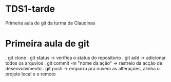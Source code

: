 # TDS1-tarde
Primeira aula de git da turma de Claudinas

# Primeira aula de git

. git clone <caminho do repositorio>
. git status -> verifica o status do repositorio
. git add -> adicionar todos os arquvios 
. git commit -m "nome da ação" -> rastreio da acção de desenvolvimento
. git push -> empurra pra nuvem as alterações, alinha o projeto local e o remoto

